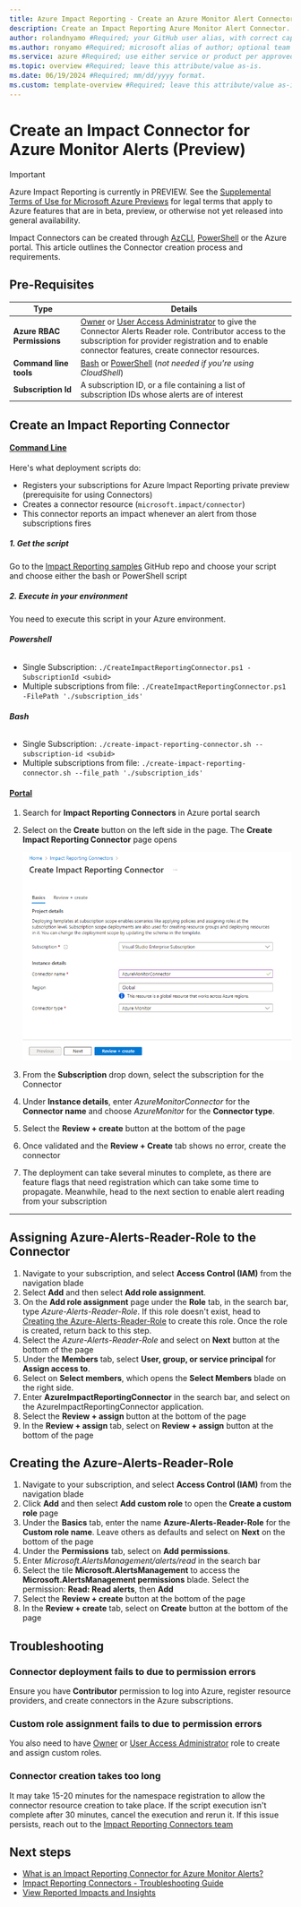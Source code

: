```yaml
---
title: Azure Impact Reporting - Create an Azure Monitor Alert Connector #Required; page title is displayed in search results. Include the brand.
description: Create an Impact Reporting Azure Monitor Alert Connector. #Required; article description that is displayed in search results. 
author: rolandnyamo #Required; your GitHub user alias, with correct capitalization.
ms.author: ronyamo #Required; microsoft alias of author; optional team alias.
ms.service: azure #Required; use either service or product per approved list. 
ms.topic: overview #Required; leave this attribute/value as-is.
ms.date: 06/19/2024 #Required; mm/dd/yyyy format.
ms.custom: template-overview #Required; leave this attribute/value as-is.
---
```


# Create an Impact Connector for Azure Monitor Alerts (Preview)
> [!IMPORTANT]
> Azure Impact Reporting is currently in PREVIEW. See the [Supplemental Terms of Use for Microsoft Azure Previews](https://azure.microsoft.com/support/legal/preview-supplemental-terms/) for legal terms that apply to Azure features that are in beta, preview, or otherwise not yet released into general availability.

Impact Connectors can be created through [AzCLI](/cli/azure), [PowerShell](/powershell/azure) or the Azure portal. This article outlines the Connector creation process and requirements.

## Pre-Requisites
| Type     | Details      |
| ------------- | ------------- |
| **Azure RBAC Permissions** | [Owner](/azure/role-based-access-control/built-in-roles#owner) or [User Access Administrator](/azure/role-based-access-control/built-in-roles#user-access-administrator) to give the Connector Alerts Reader role. Contributor access to the subscription for provider registration and to enable connector features, create connector resources. |
| **Command line tools** | [Bash](/cli/azure) or [PowerShell](/powershell/azure) (*not needed if you're using CloudShell*)|
| **Subscription Id**| A subscription ID, or a file containing a list of subscription IDs  whose alerts are of interest|

## Create an Impact Reporting Connector
#### [Command Line](#tab/cli/)

Here's what deployment scripts do:
* Registers your subscriptions for Azure Impact Reporting private preview (prerequisite for using Connectors)
* Creates a connector resource (`microsoft.impact/connector`)
* This connector reports an impact whenever an alert from those subscriptions fires

##### 1. **Get the script**
Go to the [Impact Reporting samples](https://github.com/Azure/impact-reporting-samples/tree/main/Onboarding/Connector/Scripts) GitHub repo and choose your script and choose either the bash or PowerShell script
##### 2. **Execute in your environment**
You need to execute this script in your Azure environment.

###### **Powershell**
* Single Subscription: `./CreateImpactReportingConnector.ps1 -SubscriptionId <subid>`
* Multiple subscriptions from file: `./CreateImpactReportingConnector.ps1 -FilePath './subscription_ids'`

###### **Bash**
* Single Subscription: `./create-impact-reporting-connector.sh --subscription-id <subid>`
* Multiple subscriptions from file: `./create-impact-reporting-connector.sh --file_path './subscription_ids'`

#### [Portal](#tab/portal/)

1. Search for **Impact Reporting Connectors** in Azure portal search
2. Select on the **Create** button on the left side in the page. The **Create Impact Reporting Connector** page opens

    ![Screenshot of the create impact reporting connector page](images/create-connector.png)

3. From the **Subscription** drop down, select the subscription for the Connector
4. Under **Instance details**, enter *AzureMonitorConnector* for the **Connector name** and choose *AzureMonitor* for the **Connector type**.
5. Select the **Review + create** button at the bottom of the page
6. Once validated and the **Review + Create** tab shows no error, create the connector
7. The deployment can take several minutes to complete, as there are feature flags that need registration which can take some time to propagate. Meanwhile, head to the next section to enable alert reading from your subscription

---

## Assigning Azure-Alerts-Reader-Role to the Connector

1. Navigate to your subscription, and select **Access Control (IAM)** from the navigation blade
2. Select **Add** and then select **Add role assignment**.
3. On the **Add role assignment** page under the **Role** tab, in the search bar, type *Azure-Alerts-Reader-Role*. If this role doesn't exist, head to [Creating the Azure-Alerts-Reader-Role](#creating-the-azure-alerts-reader-role) to create this role. Once the role is created, return back to this step.
4. Select the *Azure-Alerts-Reader-Role* and select on **Next** button at the bottom of the page
5. Under the **Members** tab, select **User, group, or service principal** for **Assign access to**.
6. Select on **Select members**, which opens the **Select Members** blade on the right side.
7. Enter **AzureImpactReportingConnector** in the search bar, and select on the AzureImpactReportingConnector application. 
8. Select the **Review + assign** button at the bottom of the page
9. In the **Review + assign** tab, select on **Review + assign** button at the bottom of the page

## Creating the Azure-Alerts-Reader-Role
1. Navigate to your subscription, and select **Access Control (IAM)** from the navigation blade
2. Click **Add** and then select **Add custom role** to open the **Create a custom role** page
3. Under the **Basics** tab, enter the name **Azure-Alerts-Reader-Role** for the **Custom role name**. Leave others as defaults and select on **Next** on the bottom of the page
4. Under the **Permissions** tab, select on **Add permissions**.
5. Enter *Microsoft.AlertsManagement/alerts/read* in the search bar
6. Select the tile **Microsoft.AlertsManagement** to access the **Microsoft.AlertsManagement permissions** blade. Select the permission: **Read: Read alerts**, then **Add**
7. Select the **Review + create** button at the bottom of the page
8. In the **Review + create** tab, select on **Create** button at the bottom of the page

## Troubleshooting

### Connector deployment fails to due to permission errors

Ensure you have **Contributor** permission to log into Azure, register resource providers, and create connectors in the Azure subscriptions.

### Custom role assignment fails to due to permission errors

You also need to have [Owner](/azure/role-based-access-control/built-in-roles#owner) or [User Access Administrator](/azure/role-based-access-control/built-in-roles#user-access-administrator) role to create and assign custom roles.

### Connector creation takes too long

It may take 15-20 minutes for the namespace registration to allow the connector resource creation to take place. 
If the script execution isn't complete after 30 minutes, cancel the execution and rerun it. If this issue persists, reach out to the [Impact Reporting Connectors team](mailto:impactrp-preview@microsoft.com)

## Next steps
* [What is an Impact Reporting Connector for Azure Monitor Alerts?](azure-monitor-connector.md)
* [Impact Reporting Connectors - Troubleshooting Guide](connectors-troubleshooting-guide.md)
* [View Reported Impacts and Insights](view-impact-insights.md)

